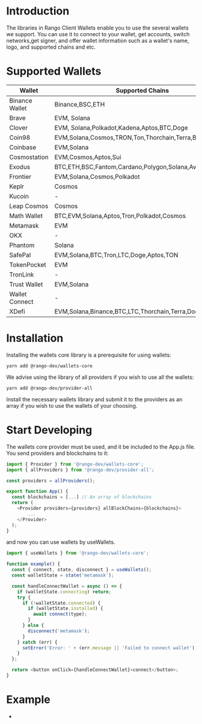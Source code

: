# Introduction

The libraries in Rango Client Wallets enable you to use the several wallets we support. You can use it to connect to your wallet, get accounts, switch networks,get signer, and offer wallet information such as a wallet's name, logo, and supported chains and etc.

# Supported Wallets

| Wallet         | Supported Chains                                        | Not Implemented                     | Source                                     |
| -------------- | ------------------------------------------------------- | ----------------------------------- | ------------------------------------------ |
| Binance Wallet | Binance,BSC,ETH                                         | -                                   | https://www.bnbchain.org/en/binance-wallet |
| Brave          | EVM, Solana                                             | -                                   | https://brave.com/wallet/                  |
| Clover         | EVM, Solana,Polkadot,Kadena,Aptos,BTC,Doge              | Polkadot,Kadena,Aptos,BTC,Doge      | https://wallet.clover.finance              |
| Coin98         | EVM,Solana,Cosmos,TRON,Ton,Thorchain,Terra,BTC          | Cosmos,TRON,Ton,Thorchain,Terra,BTC | https://coin98.com/wallet                  |
| Coinbase       | EVM,Solana                                              | -                                   | https://www.coinbase.com/wallet            |
| Cosmostation   | EVM,Cosmos,Aptos,Sui                                    | Aptos,Sui                           | https://cosmostation.io/                   |
| Exodus         | BTC,ETH,BSC,Fantom,Cardano,Polygon,Solana,Avax,Algorand | BTC,Fantom,Cardano,Algorand         | https://www.exodus.com/                    |
| Frontier       | EVM,Solana,Cosmos,Polkadot                              | Cosmos,Polkadot                     | https://frontier.xyz/                      |
| Keplr          | Cosmos                                                  | -                                   | https://www.keplr.app/                     |
| Kucoin         | -                                                       | -                                   | https://kuwallet.com/                      |
| Leap Cosmos    | Cosmos                                                  | Cosmos                              | https://www.leapwallet.io/cosmos           |
| Math Wallet    | BTC,EVM,Solana,Aptos,Tron,Polkadot,Cosmos               | BTC,Aptos,Tron,Polkadot,Cosmos      | https://mathwallet.org/en-us/              |
| Metamask       | EVM                                                     | -                                   | -                                          |
| OKX            | -                                                       | -                                   | https://www.okx.com/web3                   |
| Phantom        | Solana                                                  | -                                   | -                                          |
| SafePal        | EVM,Solana,BTC,Tron,LTC,Doge,Aptos,TON                  | BTC,Tron,LTC,Doge,Aptos,TON         | https://www.safepal.com/                   |
| TokenPocket    | EVM                                                     | -                                   | https://extension.tokenpocket.pro/#/       |
| TronLink       | -                                                       | -                                   | -                                          |
| Trust Wallet   | EVM,Solana                                              | Solana                              | https://trustwallet.com/                   |
| Wallet Connect | -                                                       | -                                   | -                                          |
| XDefi          | EVM,Solana,Binance,BTC,LTC,Thorchain,Terra,Doge         | Doge                                | https://www.xdefi.io/                      |

# Installation

Installing the wallets core library is a prerequisite for using wallets:

```
yarn add @rango-dev/wallets-core
```

We advise using the library of all providers if you wish to use all the wallets:

```
yarn add @rango-dev/provider-all
```

Install the necessary wallets library and submit it to the providers as an array if you wish to use the wallets of your choosing.

# Start Developing

The wallets core provider must be used, and it be included to the App.js file.
You send providers and blockchains to it:

```js
import { Provider } from '@rango-dev/wallets-core';
import { allProviders } from '@rango-dev/provider-all';

const providers = allProviders();

export function App() {
  const blockchains = [...] // An array of blockchains
  return (
    <Provider providers={providers} allBlockChains={blockchains}>
        ...
    </Provider>
  );
}

```

and now you can use wallets by useWallets.

```js
import { useWallets } from '@rango-dev/wallets-core';

function example() {
  const { connect, state, disconnect } = useWallets();
  const walletState = state('metamask');

  const handleConnectWallet = async () => {
    if (walletState.connecting) return;
    try {
      if (!walletState.connected) {
        if (walletState.installed) {
          await connect(type);
        }
      } else {
        disconnect('metamask');
      }
    } catch (err) {
      setError('Error: ' + (err.message || 'Failed to connect wallet'));
    }
  };

  return <button onClick={handleConnectWallet}>connect</button>;
}
```

# Example

- [**Demo for wallets**]: [Source](https://github.com/rango-exchange/rango-client/tree/next/wallets/demo)
